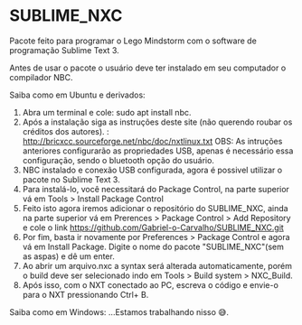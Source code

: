 # SUBLIME_NXC

Pacote feito para programar o Lego Mindstorm com o software de programação Sublime Text 3.

Antes de usar o pacote o usuário deve ter instalado em seu computador o compilador NBC. 

Saiba como em Ubuntu e derivados: 
  1. Abra um terminal e cole: sudo apt install nbc.
  2. Após a instalação siga as instruções deste site (não querendo roubar os créditos dos autores). : http://bricxcc.sourceforge.net/nbc/doc/nxtlinux.txt  OBS: As intruções anteriores configurarão as propriedades USB, apenas é necessário essa configuração, sendo o bluetooth opção do usuário.
  3. NBC instalado e conexão USB configurada, agora é possivel utilizar o pacote no Sublime Text 3.
  4. Para instalá-lo, você necessitará do Package Control, na parte superior vá em Tools > Install Package Control
  5. Feito isto agora iremos adicionar o repositório do SUBLIME_NXC, ainda na parte superior vá em Prerences > Package Control > Add Repository e cole o link https://github.com/Gabriel-o-Carvalho/SUBLIME_NXC.git
  6. Por fim, basta ir novamente por Preferences > Package Control e agora vá em Install Package. Digite o nome do pacote "SUBLIME_NXC"(sem as aspas) e dê um enter.
  7. Ao abrir um arquivo.nxc a syntax será alterada automaticamente, porém o build deve ser selecionado indo em Tools > Build system > NXC_Build.
  8. Após isso, com o NXT conectado ao PC, escreva o código e envie-o para o NXT pressionando Ctrl+ B.

Saiba como em Windows: ...Estamos trabalhando nisso 😅.
 
  


